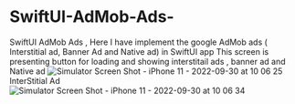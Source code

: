 # SwiftUI-AdMob-Ads-
SwiftUI AdMob Ads , Here I have implement the google AdMob ads ( Interstitial ad, Banner Ad and Native ad) in SwiftUI app 
This screen is presenting button for loading and showing interstitail ads , banner ad and Native ad
![Simulator Screen Shot - iPhone 11 - 2022-09-30 at 10 06 25](https://user-images.githubusercontent.com/73760345/193195556-3c9da97d-0f11-4957-bff1-b61a5c43832c.png)
InterStitial Ad
![Simulator Screen Shot - iPhone 11 - 2022-09-30 at 10 06 34](https://user-images.githubusercontent.com/73760345/193195590-f49d4c3b-b84a-4c89-a22a-3f816d5c642c.png)
